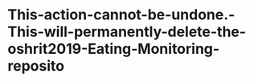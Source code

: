 # This-action-cannot-be-undone.-This-will-permanently-delete-the-oshrit2019-Eating-Monitoring-reposito